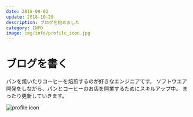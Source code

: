 ```yaml
---
date: 2018-09-02
update: 2018-10-29
description: ブログを始めました
category: INFO
image: img/info/profile_icon.jpg
---
```


# ブログを書く

パンを焼いたりコーヒーを焙煎するのが好きなエンジニアです。
ソフトウエア開発をしながら、パンとコーヒーのお店を開業するためにスキルアップ中。
まったり更新していきます。

![profile icon](/img/info/profile_icon.jpg "profile icon image")
